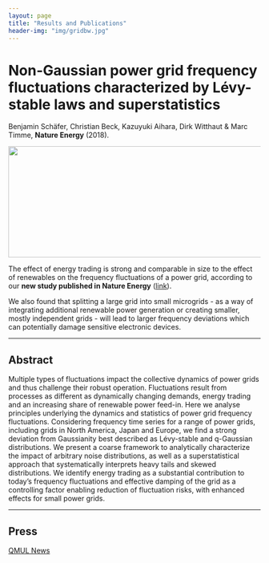 ```yaml
---
layout: page
title: "Results and Publications"
header-img: "img/gridbw.jpg"
---
```


# Non-Gaussian power grid frequency fluctuations characterized by Lévy-stable laws and superstatistics
Benjamin Schäfer, Christian Beck, Kazuyuki Aihara, Dirk Witthaut & Marc Timme, **Nature Energy** (2018).

<div style="float:center;">
    <img src="https://iaciac.github.io/lobanet/img/GBFrequencyFluctuations.jpg" width="695" style="float:center;" height="222"/>
</div> 

The effect of energy trading is strong and comparable in size to the effect of renewables on the frequency fluctuations of a power grid, according to our **new study published in Nature Energy** ([link](https://www.nature.com/articles/s41560-017-0058-z)).

We also found that splitting a large grid into small microgrids - as a way of integrating additional renewable power generation or creating smaller, mostly independent grids - will lead to larger frequency deviations which can potentially damage sensitive electronic devices.

---
## Abstract

Multiple types of fluctuations impact the collective dynamics of power grids and thus challenge their robust operation. Fluctuations result from processes as different as dynamically changing demands, energy trading and an increasing share of renewable power feed-in. Here we analyse principles underlying the dynamics and statistics of power grid frequency fluctuations. Considering frequency time series for a range of power grids, including grids in North America, Japan and Europe, we find a strong deviation from Gaussianity best described as Lévy-stable and q-Gaussian distributions. We present a coarse framework to analytically characterize the impact of arbitrary noise distributions, as well as a superstatistical approach that systematically interprets heavy tails and skewed distributions. We identify energy trading as a substantial contribution to today’s frequency fluctuations and effective damping of the grid as a controlling factor enabling reduction of fluctuation risks, with enhanced effects for small power grids.

---

## Press 

[QMUL News](http://www.qmul.ac.uk/media/news/2018/se/impact-of-renewables-and-trading-on-power-grid-frequency-fluctuations.html)




